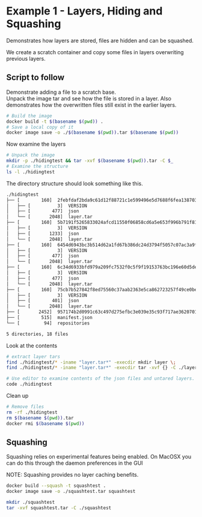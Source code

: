# Example 1 - Layers, Hiding and Squashing
Demonstrates how layers are stored, files are hidden and can be squashed.  

We create a scratch container and copy some files in layers overwriting previous layers.

## Script to follow
Demonstrate adding a file to a scratch base.    
Unpack the image tar and see how the file is stored in a layer. 
Also demonstrates how the overwritten files still exist in the earlier layers. 

```sh
# Build the image
docker build -t $(basename $(pwd)) .
# Save a local copy of it
docker image save -o ./$(basename $(pwd)).tar $(basename $(pwd))
```

Now examine the layers  
```sh
# Unpack the image
mkdir -p ./hidingtest && tar -xvf $(basename $(pwd)).tar -C $_
# Examine the structure
ls -l ./hidingtest
```

The directory structure should look something like this.  
```sh
./hidingtest
├── [        160]  2febfdaf2bda9c61d12f88721c1e599496e5d7688f6fea1387038118f97b1868
│   ├── [          3]  VERSION
│   ├── [        477]  json
│   └── [       2048]  layer.tar
├── [        160]  5b7191f5265833024afcd11550f06858cd6a5e653f996b791f817ac90ce985cf
│   ├── [          3]  VERSION
│   ├── [       1233]  json
│   └── [       2048]  layer.tar
├── [        160]  6454d6943bc3b514d62a1fd67b386dc24d3794f5057c07ac3a9f719292029e5c
│   ├── [          3]  VERSION
│   ├── [        477]  json
│   └── [       2048]  layer.tar
├── [        160]  6c34d6933bfd979a209fc7532f0c5f9f19153763bc196e60d5de101805f26a40
│   ├── [          3]  VERSION
│   ├── [        477]  json
│   └── [       2048]  layer.tar
├── [        160]  75cb7b527842f8ed75560c37aab2363e5ca862723257f49ce0bea0d5b761e862
│   ├── [          3]  VERSION
│   ├── [        401]  json
│   └── [       2048]  layer.tar
├── [       2452]  957174b2d0991c63c497d275efbc3e039e35c93f717ae36207014c14cba71090.json
├── [        515]  manifest.json
└── [         94]  repositories

5 directories, 18 files
```

Look at the contents  
```sh
# extract layer tars
find ./hidingtest/* -iname "layer.tar*" -execdir mkdir layer \;                         
find ./hidingtest/* -iname "layer.tar*" -execdir tar -xvf {} -C ./layer \;    

# Use editor to examine contents of the json files and untared layers.
code ./hidingtest
```

Clean up   
```sh
# Remove files
rm -rf ./hidingtest
rm $(basename $(pwd)).tar
docker rmi $(basename $(pwd))
```

## Squashing
Squashing relies on experimental features being enabled. 
On MacOSX you can do this through the daemon preferences in the GUI 

NOTE: Squashing provides no layer caching benefits.

```sh
docker build --squash -t squashtest .      
docker image save -o ./squashtest.tar squashtest 

mkdir ./squashtest 
tar -xvf squashtest.tar -C ./squashtest

```